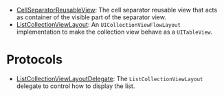 
  - [CellSeparatorReusableView](/CellSeparatorReusableView):
    The cell separator reusable view that acts as container of the visible part of the separator view.
  - [ListCollectionViewLayout](/ListCollectionViewLayout):
    An `UICollectionViewFlowLayout` implementation to make the collection view behave as a `UITableView`.

# Protocols

  - [ListCollectionViewLayoutDelegate](/ListCollectionViewLayoutDelegate):
    The `ListCollectionViewLayout` delegate to control how to display the list.
